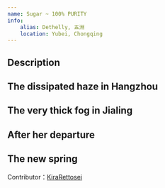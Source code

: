 ```yaml
---
name: Sugar ~ 100% PURITY
info:
    alias: Dethelly, 五洲
    location: Yubei, Chongqing
---
```


## Description

## The dissipated haze in Hangzhou

## The very thick fog in Jialing

## After her departure

## The new spring

Contributor：[KiraRettosei](http://github.com/KiraRettosei)
